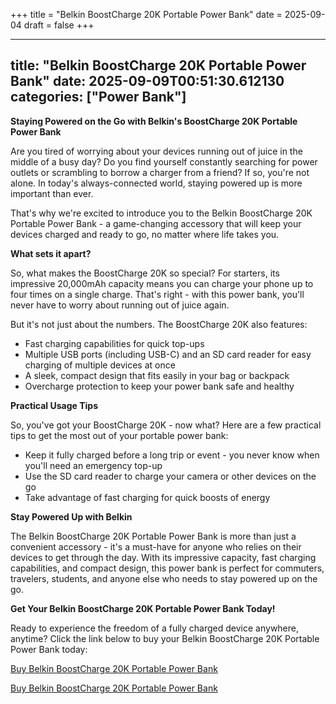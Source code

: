 +++
title = "Belkin BoostCharge 20K Portable Power Bank"
date = 2025-09-04
draft = false
+++

---
title: "Belkin BoostCharge 20K Portable Power Bank"
date: 2025-09-09T00:51:30.612130
categories: ["Power Bank"]
---
**Staying Powered on the Go with Belkin's BoostCharge 20K Portable Power Bank**

Are you tired of worrying about your devices running out of juice in the middle of a busy day? Do you find yourself constantly searching for power outlets or scrambling to borrow a charger from a friend? If so, you're not alone. In today's always-connected world, staying powered up is more important than ever.

That's why we're excited to introduce you to the Belkin BoostCharge 20K Portable Power Bank - a game-changing accessory that will keep your devices charged and ready to go, no matter where life takes you.

**What sets it apart?**

So, what makes the BoostCharge 20K so special? For starters, its impressive 20,000mAh capacity means you can charge your phone up to four times on a single charge. That's right - with this power bank, you'll never have to worry about running out of juice again.

But it's not just about the numbers. The BoostCharge 20K also features:

* Fast charging capabilities for quick top-ups
* Multiple USB ports (including USB-C) and an SD card reader for easy charging of multiple devices at once
* A sleek, compact design that fits easily in your bag or backpack
* Overcharge protection to keep your power bank safe and healthy

**Practical Usage Tips**

So, you've got your BoostCharge 20K - now what? Here are a few practical tips to get the most out of your portable power bank:

* Keep it fully charged before a long trip or event - you never know when you'll need an emergency top-up
* Use the SD card reader to charge your camera or other devices on the go
* Take advantage of fast charging for quick boosts of energy

**Stay Powered Up with Belkin**

The Belkin BoostCharge 20K Portable Power Bank is more than just a convenient accessory - it's a must-have for anyone who relies on their devices to get through the day. With its impressive capacity, fast charging capabilities, and compact design, this power bank is perfect for commuters, travelers, students, and anyone else who needs to stay powered up on the go.

**Get Your Belkin BoostCharge 20K Portable Power Bank Today!**

Ready to experience the freedom of a fully charged device anywhere, anytime? Click the link below to buy your Belkin BoostCharge 20K Portable Power Bank today:

[Buy Belkin BoostCharge 20K Portable Power Bank](https://www.amazon.com/dp/B09NTNTVRJ)

[Buy Belkin BoostCharge 20K Portable Power Bank](https://www.amazon.com/dp/B09NTNTVRJ)
